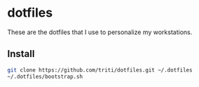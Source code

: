 # dotfiles

These are the dotfiles that I use to personalize my workstations.

## Install
```sh
git clone https://github.com/triti/dotfiles.git ~/.dotfiles
~/.dotfiles/bootstrap.sh
```
